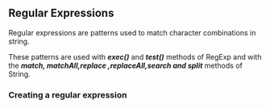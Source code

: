 ## Regular Expressions

Regular expressions are patterns used to match character combinations in string.

These patterns are used with ***exec()*** and ***test()*** methods of RegExp and with the ***match, matchAll,replace ,replaceAll,search and split*** methods of String.

### Creating a regular expression
